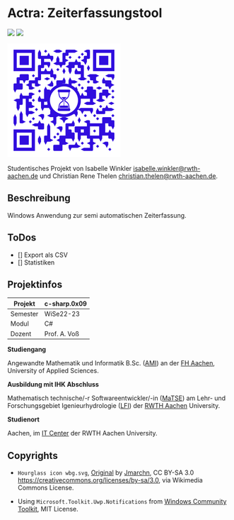 # Actra: Zeiterfassungstool

![](https://img.shields.io/badge/C%23-239120?style=for-the-badge&logo=c-sharp&logoColor=white)
![](https://img.shields.io/badge/Visual_Studio-5C2D91?style=for-the-badge&logo=visual%20studio&logoColor=white)

![](imgs/qr-code.256px.png)

Studentisches Projekt von Isabelle Winkler <isabelle.winkler@rwth-aachen.de> und Christian Rene Thelen <christian.thelen@rwth-aachen.de>.

## Beschreibung
Windows Anwendung zur semi automatischen Zeiterfassung.

## ToDos
- [] Export als CSV
- [] Statistiken

## Projektinfos

| Projekt  | c-sharp.0x09 |
|----------|--------------| 
| Semester | WiSe22-23    |
| Modul    | C#           |
| Dozent   | Prof. A. Voß |

**Studiengang**

Angewandte Mathematik und Informatik B.Sc. ([AMI](https://www.fh-aachen.de/studium/angewandte-mathematik-und-informatik-bsc)) an der [FH Aachen](https://www.fh-aachen.de/), University of Applied Sciences.

**Ausbildung mit IHK Abschluss**

Mathematisch technische/-r Softwareentwickler/-in ([MaTSE](https://www.matse-ausbildung.de/startseite.html)) am Lehr- und Forschungsgebiet Igenieurhydrologie ([LFI](https://lfi.rwth-aachen.de/)) der [RWTH Aachen](https://www.rwth-aachen.de/) University.

**Studienort**

Aachen, im [IT Center](https://www.itc.rwth-aachen.de/cms/IT-Center/Lehre-Ausbildung/~letj/MATSE-Ausbildung) der RWTH Aachen University.



## Copyrights

- `Hourglass icon wbg.svg`, [Original](https://commons.wikimedia.org/wiki/File:Hourglass_icon_wbg.svg) by [Jmarchn](https://commons.wikimedia.org/wiki/user:Jmarchn), CC BY-SA 3.0 <https://creativecommons.org/licenses/by-sa/3.0>, via Wikimedia Commons License.

- Using `Microsoft.Toolkit.Uwp.Notifications` from [Windows Community Toolkit](https://github.com/CommunityToolkit/WindowsCommunityToolkit), MIT License. 
